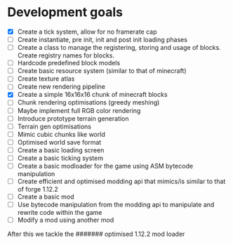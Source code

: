 # Development goals
- [x] Create a tick system, allow for no framerate cap
- [ ] Create instantiate, pre init, init and post init loading phases
- [ ] Create a class to manage the registering, storing and usage of blocks. Create registry names for blocks.
- [ ] Hardcode predefined block models
- [ ] Create basic resource system (similar to that of minecraft)
- [ ] Create texture atlas
- [ ] Create new rendering pipeline
- [x] Create a simple 16x16x16 chunk of minecraft blocks
- [ ] Chunk rendering optimisations (greedy meshing)
- [ ] Maybe implement full RGB color rendering
- [ ] Introduce prototype terrain generation
- [ ] Terrain gen optimisations
- [ ] Mimic cubic chunks like world
- [ ] Optimised world save format
- [ ] Create a basic loading screen
- [ ] Create a basic ticking system
- [ ] Create a basic modloader for the game using ASM bytecode manipulation
- [ ] Create efficient and optimised modding api that mimics/is similar to that of forge 1.12.2
- [ ] Create a basic mod
- [ ] Use bytecode manipulation from the modding api to manipulate and rewrite code within the game
- [ ] Modify a mod using another mod

After this we tackle the ####### optimised 1.12.2 mod loader